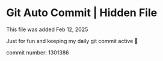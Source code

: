 # Git Auto Commit | Hidden File

This file was added Feb 12, 2025

Just for fun and keeping my daily git commit active 🤪

commit number: 1301386
